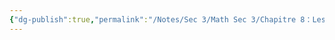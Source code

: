```yaml
---
{"dg-publish":true,"permalink":"/Notes/Sec 3/Math Sec 3/Chapitre 8：Les statistiques/8.6：Les mesures de tendances centrales et de dispersion/D) Médiane/"}
---
```


